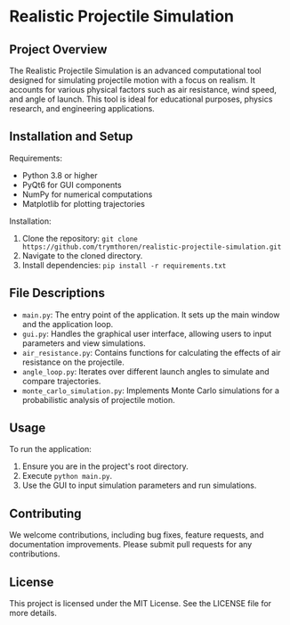 # Realistic Projectile Simulation

## Project Overview
The Realistic Projectile Simulation is an advanced computational tool designed for simulating projectile motion with a focus on realism. It accounts for various physical factors such as air resistance, wind speed, and angle of launch. This tool is ideal for educational purposes, physics research, and engineering applications.

## Installation and Setup
Requirements:
- Python 3.8 or higher
- PyQt6 for GUI components
- NumPy for numerical computations
- Matplotlib for plotting trajectories

Installation:
1. Clone the repository: `git clone https://github.com/trymthoren/realistic-projectile-simulation.git`
2. Navigate to the cloned directory.
3. Install dependencies: `pip install -r requirements.txt`

## File Descriptions
- `main.py`: The entry point of the application. It sets up the main window and the application loop.
- `gui.py`: Handles the graphical user interface, allowing users to input parameters and view simulations.
- `air_resistance.py`: Contains functions for calculating the effects of air resistance on the projectile.
- `angle_loop.py`: Iterates over different launch angles to simulate and compare trajectories.
- `monte_carlo_simulation.py`: Implements Monte Carlo simulations for a probabilistic analysis of projectile motion.

## Usage
To run the application:
1. Ensure you are in the project's root directory.
2. Execute `python main.py`.
3. Use the GUI to input simulation parameters and run simulations.

## Contributing
We welcome contributions, including bug fixes, feature requests, and documentation improvements. Please submit pull requests for any contributions.

## License
This project is licensed under the MIT License. See the LICENSE file for more details.
